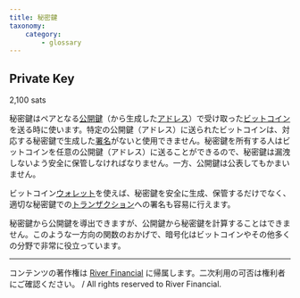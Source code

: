 ```yaml
---
title: 秘密鍵
taxonomy:
    category:
        - glossary
---
```


## Private Key
2,100 sats

秘密鍵はペアとなる[公開鍵](http://lostinbitcoin.jp.testrs.jp/staging/glossary/public_key/)（から生成した[アドレス](http://lostinbitcoin.jp.testrs.jp/staging/glossary/address/)）で受け取った[ビットコイン](http://lostinbitcoin.jp.testrs.jp/staging/glossary/bitcoin/)を送る時に使います。特定の公開鍵（アドレス）に送られたビットコインは、対応する秘密鍵で生成した[署名](http://lostinbitcoin.jp.testrs.jp/staging/glossary/signature/)がないと使用できません。秘密鍵を所有する人はビットコインを任意の公開鍵（アドレス）に送ることができるので、秘密鍵は漏洩しないよう安全に保管しなければなりません。一方、公開鍵は公表してもかまいません。

ビットコイン[ウォレット](http://lostinbitcoin.jp.testrs.jp/staging/glossary/wallet/)を使えば、秘密鍵を安全に生成、保管するだけでなく、適切な秘密鍵での[トランザクション](http://lostinbitcoin.jp.testrs.jp/staging/glossary/transaction/)への署名も容易に行えます。

秘密鍵から公開鍵を導出できますが、公開鍵から秘密鍵を計算することはできません。このような一方向の関数のおかげで、暗号化はビットコインやその他多くの分野で非常に役立っています。

---
コンテンツの著作権は [River Financial](https://river.com/) に帰属します。二次利用の可否は権利者にご確認ください。 / All rights reserved to River Financial.
